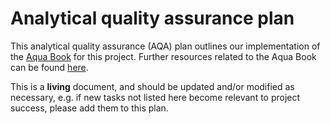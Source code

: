 # Analytical quality assurance plan

This analytical quality assurance (AQA) plan outlines our implementation of the [Aqua Book](
https://www.gov.uk/government/publications/the-aqua-book-guidance-on-producing-quality-analysis-for-government) for
this project. Further resources related to the Aqua Book can be found 
[here](https://www.gov.uk/government/collections/aqua-book-resources).

This is a **living** document, and should be updated and/or modified as necessary, e.g. if new tasks not listed here
become relevant to project success, please add them to this plan.
